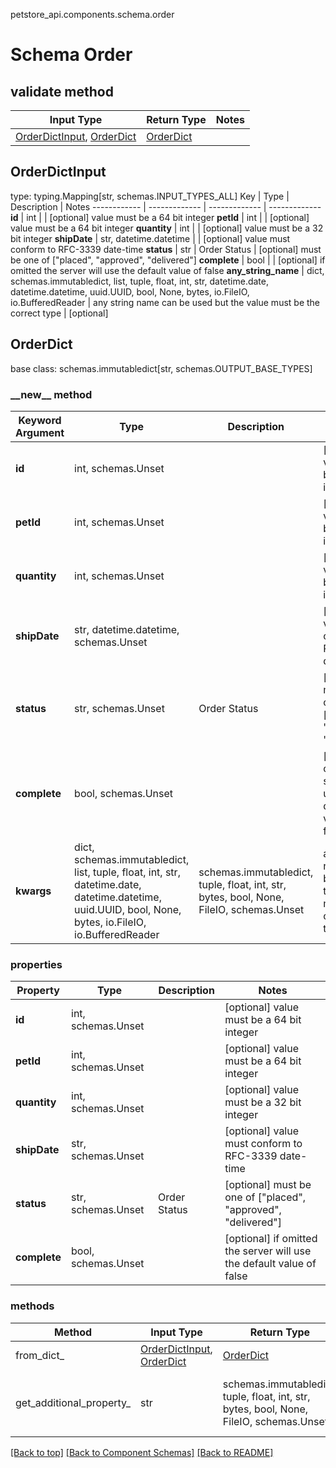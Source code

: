 petstore_api.components.schema.order
# Schema Order

## validate method
Input Type | Return Type | Notes
------------ | ------------- | -------------
[OrderDictInput](#orderdictinput), [OrderDict](#orderdict) | [OrderDict](#orderdict) |

## OrderDictInput
type: typing.Mapping[str, schemas.INPUT_TYPES_ALL]
Key | Type |  Description | Notes
------------ | ------------- | ------------- | -------------
**id** | int |  | [optional] value must be a 64 bit integer
**petId** | int |  | [optional] value must be a 64 bit integer
**quantity** | int |  | [optional] value must be a 32 bit integer
**shipDate** | str, datetime.datetime |  | [optional] value must conform to RFC-3339 date-time
**status** | str | Order Status | [optional] must be one of ["placed", "approved", "delivered"]
**complete** | bool |  | [optional] if omitted the server will use the default value of false
**any_string_name** | dict, schemas.immutabledict, list, tuple, float, int, str, datetime.date, datetime.datetime, uuid.UUID, bool, None, bytes, io.FileIO, io.BufferedReader | any string name can be used but the value must be the correct type | [optional]

## OrderDict
base class: schemas.immutabledict[str, schemas.OUTPUT_BASE_TYPES]

### &lowbar;&lowbar;new&lowbar;&lowbar; method
Keyword Argument | Type | Description | Notes
---------------- | ---- | ----------- | -----
**id** | int, schemas.Unset |  | [optional] value must be a 64 bit integer
**petId** | int, schemas.Unset |  | [optional] value must be a 64 bit integer
**quantity** | int, schemas.Unset |  | [optional] value must be a 32 bit integer
**shipDate** | str, datetime.datetime, schemas.Unset |  | [optional] value must conform to RFC-3339 date-time
**status** | str, schemas.Unset | Order Status | [optional] must be one of ["placed", "approved", "delivered"]
**complete** | bool, schemas.Unset |  | [optional] if omitted the server will use the default value of false
**kwargs** | dict, schemas.immutabledict, list, tuple, float, int, str, datetime.date, datetime.datetime, uuid.UUID, bool, None, bytes, io.FileIO, io.BufferedReader | schemas.immutabledict, tuple, float, int, str, bytes, bool, None, FileIO, schemas.Unset | any string name can be used but the value must be the correct type | [optional] typed value is accessed with the get_additional_property_ method

### properties
Property | Type | Description | Notes
-------- | ---- | ----------- | -----
**id** | int, schemas.Unset |  | [optional] value must be a 64 bit integer
**petId** | int, schemas.Unset |  | [optional] value must be a 64 bit integer
**quantity** | int, schemas.Unset |  | [optional] value must be a 32 bit integer
**shipDate** | str, schemas.Unset |  | [optional] value must conform to RFC-3339 date-time
**status** | str, schemas.Unset | Order Status | [optional] must be one of ["placed", "approved", "delivered"]
**complete** | bool, schemas.Unset |  | [optional] if omitted the server will use the default value of false

### methods
Method | Input Type | Return Type | Notes
------ | ---------- | ----------- | ------
from_dict_ | [OrderDictInput](#orderdictinput), [OrderDict](#orderdict) | [OrderDict](#orderdict) | a constructor
get_additional_property_ | str | schemas.immutabledict, tuple, float, int, str, bytes, bool, None, FileIO, schemas.Unset | provides type safety for additional properties

[[Back to top]](#top) [[Back to Component Schemas]](../../../README.md#Component-Schemas) [[Back to README]](../../../README.md)
